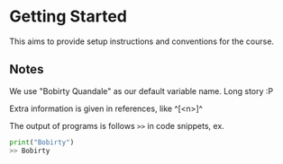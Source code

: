 # Getting Started

This aims to provide setup instructions and conventions for the course.

## Notes

We use "Bobirty Quandale" as our default variable name. Long story :P

Extra information is given in references, like ^[\<n\>]^

The output of programs is follows `>>` in code snippets, ex.

```python
print("Bobirty")
>> Bobirty
```
